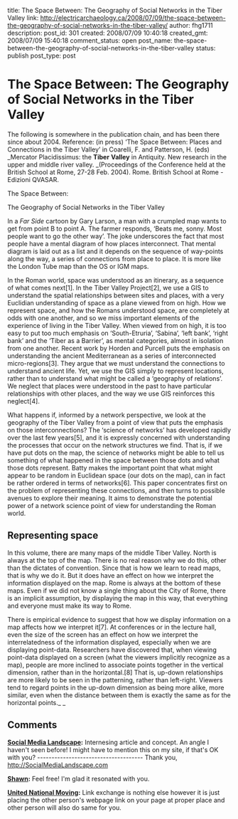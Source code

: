 title: The Space Between: The Geography of Social Networks in the Tiber Valley
link: http://electricarchaeology.ca/2008/07/09/the-space-between-the-geography-of-social-networks-in-the-tiber-valley/
author: fhg1711
description: 
post_id: 301
created: 2008/07/09 10:40:18
created_gmt: 2008/07/09 15:40:18
comment_status: open
post_name: the-space-between-the-geography-of-social-networks-in-the-tiber-valley
status: publish
post_type: post

# The Space Between: The Geography of Social Networks in the Tiber Valley

The following is somewhere in the publication chain, and has been there since about 2004. Reference: (in press) ‘The Space Between: Places and Connections in the Tiber Valley’ in Coarelli, F. and Patterson, H. (eds) _Mercator Placidissimus: the __Tiber__ __Valley__ in Antiquity. New research in the upper and middle river valley. _(Proceedings of the Conference held at the British School at Rome, 27-28 Feb. 2004). Rome. British School at Rome \- Edizioni QVASAR.

The Space Between: 

The Geography of Social Networks in the Tiber Valley

In a _Far Side_ cartoon by Gary Larson, a man with a crumpled map wants to get from point B to point A. The farmer responds, ‘Beats me, sonny. Most people want to go the other way’. The joke underscores the fact that most people have a mental diagram of how places interconnect. That mental diagram is laid out as a list and it depends on the sequence of way-points along the way, a series of connections from place to place. It is more like the London Tube map than the OS or IGM maps.

In the Roman world, space was understood as an itinerary, as a sequence of what comes next[1]. In the Tiber Valley Project[2], we use a GIS to understand the spatial relationships between sites and places, with a very Euclidian understanding of space as a plane viewed from on high. How we represent space, and how the Romans understood space, are completely at odds with one another, and so we miss important elements of the experience of living in the Tiber Valley. When viewed from on high, it is too easy to put too much emphasis on ‘South-Etruria’, ‘Sabina’, ‘left bank’, ‘right bank’ and the ‘Tiber as a Barrier’, as mental categories, almost in isolation from one another. Recent work by Horden and Purcell puts the emphasis on understanding the ancient Mediterranean as a series of interconnected micro-regions[3]. They argue that we must understand the connections to understand ancient life. Yet, we use the GIS simply to represent locations, rather than to understand what might be called a ‘geography of relations’. We neglect that places were understood in the past to have particular relationships with other places, and the way we use GIS reinforces this neglect[4]. 

What happens if, informed by a network perspective, we look at the geography of the Tiber Valley from a point of view that puts the emphasis on those interconnections? The ‘science of networks’ has developed rapidly over the last few years[5], and it is expressly concerned with understanding the processes that occur on the network structures we find. That is, if we have put dots on the map, the science of networks might be able to tell us something of what happened in the space between those dots and what those dots represent. Batty makes the important point that what might appear to be random in Euclidean space (our dots on the map), can in fact be rather ordered in terms of networks[6]. This paper concentrates first on the problem of representing these connections, and then turns to possible avenues to explore their meaning. It aims to demonstrate the potential power of a network science point of view for understanding the Roman world.

## Representing space

In this volume, there are many maps of the middle Tiber Valley. North is always at the top of the map. There is no real reason why we do this, other than the dictates of convention. Since that is how we learn to read maps, that is why we do it. But it does have an effect on how we interpret the information displayed on the map. Rome is always at the bottom of these maps. Even if we did not know a single thing about the City of Rome, there is an implicit assumption, by displaying the map in this way, that everything and everyone must make its way to Rome.

There is empirical evidence to suggest that how we display information on a map affects how we interpret it[7]. At conferences or in the lecture hall, even the size of the screen has an effect on how we interpret the interrelatedness of the information displayed, especially when we are displaying point-data. Researchers have discovered that, when viewing point-data displayed on a screen (what the viewers implicitly recognize as a map), people are more inclined to associate points together in the vertical dimension, rather than in the horizontal.[8] That is, up-down relationships are more likely to be seen in the patterning, rather than left-right. Viewers tend to regard points in the up-down dimension as being more alike, more similar, even when the distance between them is exactly the same as for the horizontal points._ _

## Comments

**[Social Media Landscape](#1108 "2008-07-10 18:41:48"):** Internesing article and concept. An angle I haven't seen before! I might have to mention this on my site, if that's OK with you? \------------------------------------- Thank you, http://SocialMediaLandscape.com

**[Shawn](#1124 "2008-07-15 13:12:16"):** Feel free! I'm glad it resonated with you.

**[United National Moving](#17737 "2014-02-25 02:20:22"):** Link exchange is nothing else however it is just placing the other person's webpage link on your page at proper place and other person will also do same for you.

